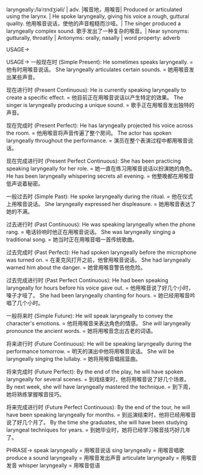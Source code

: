 laryngeally:/ləˈrɪndʒiəli/ | adv. |喉音地，用喉音| Produced or articulated using the larynx. |  He spoke laryngeally, giving his voice a rough, guttural quality. 他用喉音说话，使他的声音粗糙而沙哑。|  The singer produced a laryngeally complex sound. 歌手发出了一种复杂的喉音。| Near synonyms:  gutturally, throatily | Antonyms:  orally, nasally | word property: adverb

USAGE->

USAGE->
一般现在时 (Simple Present):
He sometimes speaks laryngeally. = 他有时用喉音说话。
She laryngeally articulates certain sounds. = 她用喉音发出某些声音。


现在进行时 (Present Continuous):
He is currently speaking laryngeally to create a specific effect. = 他目前正在用喉音说话以产生特定的效果。
The singer is laryngeally producing a unique sound. = 歌手正在用喉音发出独特的声音。


现在完成时 (Present Perfect):
He has laryngeally projected his voice across the room. = 他用喉音将声音传遍了整个房间。
The actor has spoken laryngeally throughout the performance. = 演员在整个表演过程中都用喉音说话。


现在完成进行时 (Present Perfect Continuous):
She has been practicing speaking laryngeally for her role. = 她一直在练习用喉音说话以扮演她的角色。
He has been laryngeally whispering secrets all evening. = 他整晚都在用喉音低声说着秘密。


一般过去时 (Simple Past):
He spoke laryngeally during the ritual. = 他在仪式上用喉音说话。
She laryngeally expressed her displeasure. = 她用喉音表达了她的不满。


过去进行时 (Past Continuous):
He was speaking laryngeally when the phone rang. = 电话铃响时他正在用喉音说话。
She was laryngeally singing a traditional song. = 她当时正在用喉音唱一首传统歌曲。


过去完成时 (Past Perfect):
He had spoken laryngeally before the microphone was turned on. = 在麦克风打开之前，他曾用喉音说话。
She had laryngeally warned him about the danger. = 她曾用喉音警告他危险。


过去完成进行时 (Past Perfect Continuous):
He had been speaking laryngeally for hours before his voice gave out. = 他用喉音说了好几个小时，嗓子才哑了。
She had been laryngeally chanting for hours. = 她已经用喉音吟唱了几个小时。


一般将来时 (Simple Future):
He will speak laryngeally to convey the character's emotions. = 他将用喉音来表达角色的情感。
She will laryngeally pronounce the ancient words. = 她将用喉音念出古老的词语。


将来进行时 (Future Continuous):
He will be speaking laryngeally during the performance tomorrow. = 明天的演出中他将用喉音说话。
She will be laryngeally singing the lullaby. = 她将用喉音唱摇篮曲。


将来完成时 (Future Perfect):
By the end of the play, he will have spoken laryngeally for several scenes. = 到戏结束时，他将用喉音说了好几个场景。
By next week, she will have laryngeally mastered the technique. = 到下周，她将熟练掌握喉音技巧。


将来完成进行时 (Future Perfect Continuous):
By the end of the tour, he will have been speaking laryngeally for months. = 到巡演结束时，他将已经用喉音说了好几个月了。
By the time she graduates, she will have been studying laryngeal techniques for years. = 到她毕业时，她将已经学习喉音技巧好几年了。


PHRASE->
speak laryngeally = 用喉音说话
sing laryngeally = 用喉音唱歌
produce a sound laryngeally = 用喉音发出声音
articulate laryngeally = 用喉音发音
whisper laryngeally = 用喉音低语
